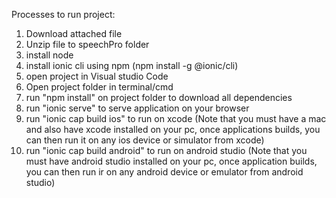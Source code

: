 Processes to run project:
1. Download attached file
2. Unzip file to speechPro folder
3. install node
4. install ionic cli using npm (npm install -g @ionic/cli)
5. open project in Visual studio Code
6. Open project folder in terminal/cmd
7. run "npm install" on project folder to download all dependencies
8. run "ionic serve" to serve application on your browser
9. run "ionic cap build ios" to run on xcode (Note that you must have a mac and also have xcode installed on your pc, once applications builds, you can then run it on any ios device or simulator from xcode)
10. run "ionic cap build android" to run on android studio (Note that you must have android studio installed on your pc, once application builds, you can then run ir on any android device or emulator from android studio)